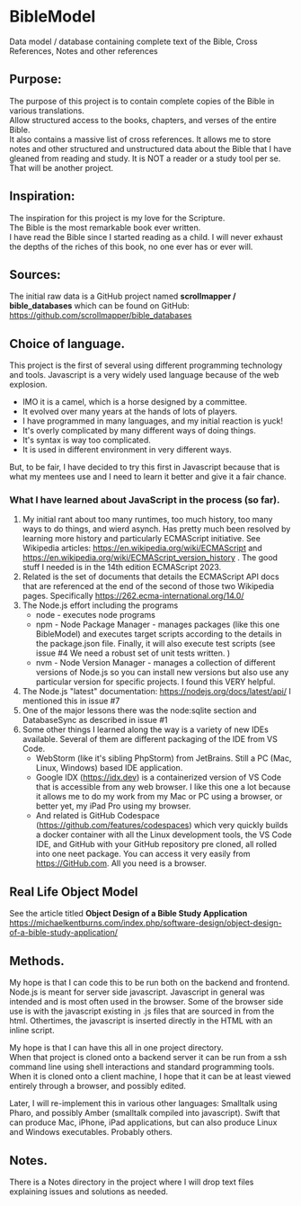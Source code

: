 # BibleModel
Data model / database containing complete text of the Bible, Cross References,  Notes and other references

## Purpose:
The purpose of this project is to contain complete copies of the Bible in various translations.  
Allow structured access to the books, chapters, and verses of the entire Bible.  
It also contains a massive list of cross references.  It allows me to store notes and other structured and unstructured data about the Bible that I have gleaned from reading and study. 
It is NOT a reader or a study tool per se.  That will be another project.

## Inspiration:
The inspiration for this project is my love for the Scripture.  
The Bible is the most remarkable book ever written.  
I have read the Bible since I started reading as a child. 
I will never exhaust the depths of the riches of this book, no one ever has or ever will. 

## Sources:
The initial raw data is a GitHub project named **scrollmapper / bible_databases** 
which can be found on GitHub: https://github.com/scrollmapper/bible_databases

## Choice of language.
This project is the first of several using different programming technology and tools.
Javascript is a very widely used language because of the web explosion.
* IMO it is a camel, which is a horse designed by a committee.   
* It evolved over many years at the hands of lots of players. 
* I have programmed in many languages, and my initial reaction is yuck!  
* It's overly complicated by many different ways of doing things.
* It's syntax is way too complicated.
* It is used in different environment in very different ways. 

But, to be fair, I have decided to try this first in Javascript because that is what my mentees use and 
I need to learn it better and give it a fair chance.

### What I have learned about JavaScript in the process (so far).
1. My initial rant about too many runtimes, too much history, too many ways to do things, and wierd asynch.  Has pretty much been resolved by learning more history and particularly ECMAScript initiative.
   See Wikipedia articles:  https://en.wikipedia.org/wiki/ECMAScript and https://en.wikipedia.org/wiki/ECMAScript_version_history .  The good stuff I needed is in the 14th edition ECMAScript 2023.
2. Related is the set of documents that details the ECMAScript API docs that are referenced at the end of the second of those two Wikipedia pages.  Specifically https://262.ecma-international.org/14.0/
3. The Node.js effort including the programs
    - node - executes node programs
    - npm - Node Package Manager - manages packages (like this one BibleModel) and executes target scripts according to the details in the package.json file.  Finally, it will also execute test scripts (see issue #4  We need a robust set of unit tests written.  )
    - nvm - Node Version Manager - manages a collection of different versions of Node.js so you can install new versions but also use any particular version for specific projects.   I found this VERY helpful.
4. The Node.js "latest" documentation: https://nodejs.org/docs/latest/api/   I mentioned this in issue #7
5. One of the major lessons there was the node:sqlite section and DatabaseSync as described in issue #1
6. Some other things I learned along the way is a variety of new IDEs available.   Several of them are different packaging of the IDE from VS Code.
     - WebStorm (like it's sibling PhpStorm) from JetBrains.   Still a PC (Mac, Linux, Windows) based IDE application.
     - Google IDX (https://idx.dev) is a containerized version of VS Code that is accessible from any web browser.  I like this one a lot because it allows me to do my work from my Mac or PC using a browser, or better yet, my iPad Pro using my browser.
     - And related is GitHub Codespace (https://github.com/features/codespaces) which very quickly builds a docker container with all the Linux development tools, the VS Code IDE, and GitHub with your GitHub repository pre cloned, all rolled into one neet package.  You can access it very easily from https://GitHub.com.  All you need is a browser. 

## Real Life Object Model
See the article titled **Object Design of a Bible Study Application**
https://michaelkentburns.com/index.php/software-design/object-design-of-a-bible-study-application/

## Methods.
My hope is that I can code this to be run both on the backend and frontend.
Node.js is meant for server side javascript.
Javascript in general was intended and is most often used in the browser.
Some of the browser side use is with the javascript existing in .js files that are sourced in from the html.
Othertimes, the javascript is inserted directly in the HTML with an inline script.

My hope is that I can have this all in one project directory.  
When that project is cloned onto a backend server it can be run from a ssh command line using shell interactions and standard programming tools.
When it is cloned onto a client machine, I hope that it can be at least viewed entirely through a browser, and possibly edited.

Later, I will re-implement this in various other languages:
Smalltalk using Pharo, and possibly Amber (smalltalk compiled into javascript).
Swift that can produce Mac, iPhone, iPad applications, but can also produce Linux and Windows executables. 
Probably others. 

## Notes.
There is a Notes directory in the project where I will drop text files explaining issues and solutions as needed. 


